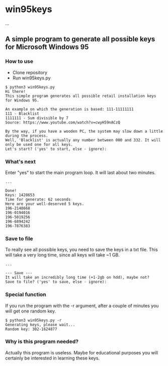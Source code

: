 # win95keys
...
## A simple program to generate all possible keys for Microsoft Windows 95

### How to use
* Clone repository
* Run win95keys.py
```
$ python3 win95keys.py
Hi there!
This simple program generates all possible retail installation keys for Windows 95.

An example on which the generation is based: 111-11111111
111 - Blacklist
1111111 - Sum divisible by 7
Source: https://www.youtube.com/watch?v=cwyH59nACzQ

By the way, if you have a wooden PC, the system may slow down a little during the process.
Well, 'Blacklist' is actually any number between 000 and 332. It will only be used one for all keys.
Let's start? ('yes' to start, else - ignore):
```

### What's next
Enter "yes" to start the main program loop. It will last about two minutes.
```
...

Done!
Keys: 1428653
Time for generate: 62 seconds
Here are your well-deserved 5 keys.
196-2148668
196-0194016
196-5019256
196-6894242
196-7876383
```

### Save to file
To really see all possible keys, you need to save the keys in a txt file. This will take a very long time, since all keys will take ~1 GB.
```
...

--- Save ---
It will take an incredibly long time (+1-2gb on hdd), maybe not?
Save to file? ('yes' to save, else - ignore):
```

### Special function
If you run the program with the -r argument, after a couple of minutes you will get one random key.
```
$ python3 win95keys.py -r
Generating keys, please wait...
Random key: 302-1624877
```

### Why is this program needed?
Actually this program is useless. Maybe for educational purposes you will certainly be interested in learning these keys.

